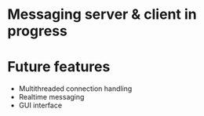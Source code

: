 # Messaging server & client in progress

# Future features
- Multithreaded connection handling
- Realtime messaging
- GUI interface

